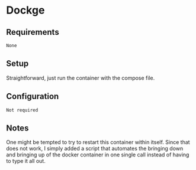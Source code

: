 # Dockge

## Requirements

`None`

## Setup

Straightforward, just run the container with the compose file.

## Configuration

`Not required`

## Notes

One might be tempted to try to restart this container within itself. Since that does not work, I simply added a script that automates the bringing down and bringing up of the docker container in one single call instead of having to type it all out.
